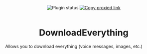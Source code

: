 <div align="center">
    <img alt="Plugin status" src="https://img.shields.io/badge/plugin_status-unfinished-EF9A9A?style=for-the-badge&labelColor=263238">
    <a href="https://vd-plugins.github.io/proxy/gabe616.github.io/VendettaPlugins/char-counter">
        <img alt="Copy proxied link" src="https://img.shields.io/badge/copy%20proxied%20link-263238?style=for-the-badge">
    </a>
</div>
<br/>
<div align="center">
    <h1>DownloadEverything</h1>
</div>

Allows you to download everything (voice messages, images, etc.)
